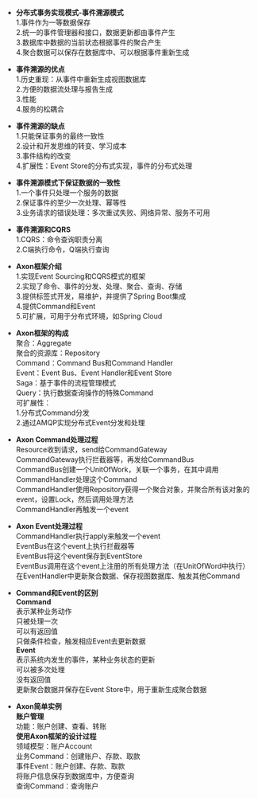 * **分布式事务实现模式-事件溯源模式**  
1.事件作为一等数据保存  
2.统一的事件管理器和接口，数据更新都由事件产生  
3.数据库中数据的当前状态根据事件的聚合产生  
4.聚合数据可以保存在数据库中、可以根据事件重新生成  

* **事件溯源的优点**  
1.历史重现：从事件中重新生成视图数据库  
2.方便的数据流处理与报告生成  
3.性能  
4.服务的松耦合  

* **事件溯源的缺点**  
1.只能保证事务的最终一致性  
2.设计和开发思维的转变、学习成本  
3.事件结构的改变  
4.扩展性：Event Store的分布式实现，事件的分布式处理  

* **事件溯源模式下保证数据的一致性**  
1.一个事件只处理一个服务的数据  
2.保证事件的至少一次处理、幂等性  
3.业务请求的错误处理：多次重试失败、网络异常、服务不可用  

* **事件溯源和CQRS**  
1.CQRS：命令查询职责分离  
2.C端执行命令，Q端执行查询

* **Axon框架介绍**  
1.实现Event Sourcing和CQRS模式的框架  
2.实现了命令、事件的分发、处理、聚合、查询、存储  
3.提供标签式开发，易维护，并提供了Spring Boot集成  
4.提供Command和Event  
5.可扩展，可用于分布式环境，如Spring Cloud  

* **Axon框架的构成**  
聚合：Aggregate  
聚合的资源库：Repository  
Command：Command Bus和Command Handler  
Event：Event Bus、Event Handler和Event Store  
Saga：基于事件的流程管理模式  
Query：执行数据查询操作的特殊Command  
可扩展性：  
1.分布式Command分发  
2.通过AMQP实现分布式Event分发和处理  

* **Axon Command处理过程**  
Resource收到请求，send给CommandGateway  
CommandGateway执行拦截器等，再发给CommandBus  
CommandBus创建一个UnitOfWork，关联一个事务，在其中调用CommandHandler处理这个Command  
CommandHandler使用Repository获得一个聚合对象，并聚合所有该对象的event，设置Lock，然后调用处理方法  
CommandHandler再触发一个event  

* **Axon Event处理过程**  
CommandHandler执行apply来触发一个event  
EventBus在这个event上执行拦截器等  
EventBus将这个event保存到EventStore  
EventBus调用在这个event上注册的所有处理方法（在UnitOfWord中执行）  
在EventHandler中更新聚合数据、保存视图数据库、触发其他Command  

* **Command和Event的区别**  
**Command**  
表示某种业务动作  
只被处理一次  
可以有返回值  
只做条件检查，触发相应Event去更新数据  
**Event**  
表示系统内发生的事件，某种业务状态的更新  
可以被多次处理  
没有返回值  
更新聚合数据并保存在Event Store中，用于重新生成聚合数据  

* **Axon简单实例**  
**账户管理**  
功能：账户创建、查看、转账  
**使用Axon框架的设计过程**  
领域模型：账户Account  
业务Command：创建账户、存款、取款  
事件Event：账户创建、存款、取款  
将账户信息保存到数据库中，方便查询  
查询Command：查询账户  
